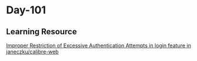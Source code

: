 # Day-101 

## Learning Resource

[Improper Restriction of Excessive Authentication Attempts in login feature in janeczku/calibre-web](https://huntr.dev/bounties/9ff87820-c14c-4454-9764-406496254ef0/)
